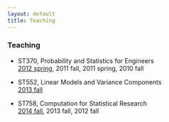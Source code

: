 ```yaml
---
layout: default
title: Teaching
---
```


### Teaching

* ST370, Probability and Statistics for Engineers  
[2012 spring](http://www.stat.ncsu.edu/people/zhou/courses/st370/), 2011 fall, 2011 spring, 2010 fall

* ST552, Linear Models and Variance Components  
[2013 fall](./teaching/st552-2013fall/)

* ST758, Computation for Statistical Research  
[2014 fall](./teaching/st758-2014fall/), 2013 fall, 2012 fall
